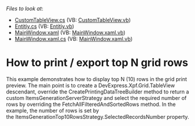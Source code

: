 <!-- default file list -->
*Files to look at*:

* [CustomTableView.cs](./CS/MasterDetailPerformance/CustomTableView.cs) (VB: [CustomTableView.vb](./VB/MasterDetailPerformance/CustomTableView.vb))
* [Entitiy.cs](./CS/MasterDetailPerformance/DemoData/Entitiy.cs) (VB: [Entitiy.vb](./VB/MasterDetailPerformance/DemoData/Entitiy.vb))
* [MainWindow.xaml](./CS/MasterDetailPerformance/MainWindow.xaml) (VB: [MainWindow.xaml.vb](./VB/MasterDetailPerformance/MainWindow.xaml.vb))
* [MainWindow.xaml.cs](./CS/MasterDetailPerformance/MainWindow.xaml.cs) (VB: [MainWindow.xaml.vb](./VB/MasterDetailPerformance/MainWindow.xaml.vb))
<!-- default file list end -->
# How to print / export top N grid rows


This example demonstrates how to display top N (10) rows in the grid print preview. The main point is to create a DevExpress.Xpf.Grid.TableView descendant, override the CreatePrintingDataTreeBuilder method to return a custom ItemsGenerationServerStrategy and select the required number of rows by overriding the FetchAllFilteredAndSortedRows method. In the example, the number of rows is set by the ItemsGenerationTop10RowsStrategy.SelectedRecordsNumber property.<br /><br />

<br/>


